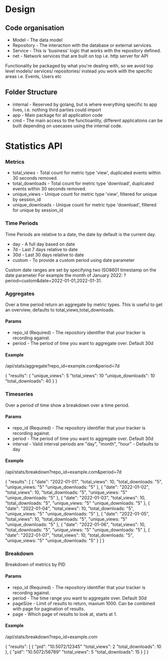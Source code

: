 # Design

## Code organisation
- Model - The data model
- Repository - The interaction with the database or external services.
- Service - This is 'business' logic that works with the repository defined.
- net - Network services that are built on top i.e. http server for API

Functionality be packaged by what you're dealing with, so we avoid top level models/ services/ repositories/ instead you work with the specific areas i.e. Events, Users etc

## Folder Structure
- internal - Reserved by golang, but is where everything specific to app lives, i.e. nothing third parties could import
- app - Main package for all application code
- cmd - The main access to the functioanlity, different applications can be built depending on usecases using the internal code.


# Statistics API

### Metrics

- total_views - Total count for metric type 'view', duplicated events within 30 seconds removed.
- total_downloads - Total count for metric type 'download', duplicated events within 30 seconds removed.
- unique_views - Unique count for metric type 'view', filtered for unique by session_id
- unique_downloads - Unique count for metric type 'download', filtered for unique by session_id

### Time Periods

Time Periods are relative to a date, the date by default is the current day.

- day - A full day based on date
- 7d - Last 7 days relative to date
- 30d - Last 30 days relative to date
- custom - To provide a custom period using date parameter

Custom date ranges are set by specifying two ISO8601 timestamp on the date parameter
For example the month of January 2022:
?period=custom&date=2022-01-01,2022-01-31.

### Aggregates

Over a time period return an aggregate by metric types.
This is useful to get an overview, defaults to total_views,total_downloads.

#### Params
- repo_id (Required) - The repository identifier that your tracker is recording against.
- period - The period of time you want to aggregate over. Default 30d

#### Example
/api/stats/aggregate?repo_id=example.com&period=7d

{
  "results": {
    "unique_views": 5
    "total_views": 10
    "unique_downloads": 10
    "total_downloads": 40
  }
}

### Timeseries

Over a period of time show a breakdown over a time period.

#### Params
- repo_id (Required) - The repository identifier that your tracker is recording against.
- period - The period of time you want to aggregate over. Default 30d
- interval - Valid interval periods are "day", "month", "hour" - Defaults to day

#### Example

/api/stats/breakdown?repo_id=example.com&period=7d

{
  "results": [
    {
      "date": "2022-01-01",
      "total_views": 10,
      "total_downloads: "5",
      "unique_views: "5"
      "unique_downloads: "5"
    },
    {
      "date": "2022-01-02",
      "total_views": 10,
      "total_downloads: "5",
      "unique_views: "5"
      "unique_downloads: "5"
    },
    {
      "date": "2022-01-03",
      "total_views": 10,
      "total_downloads: "5",
      "unique_views: "5"
      "unique_downloads: "5"
    },
    {
      "date": "2022-01-04",
      "total_views": 10,
      "total_downloads: "5",
      "unique_views: "5"
      "unique_downloads: "5"
    },
    {
      "date": "2022-01-05",
      "total_views": 10,
      "total_downloads: "5",
      "unique_views: "5"
      "unique_downloads: "5"
    },
    {
      "date": "2022-01-06",
      "total_views": 10,
      "total_downloads: "5",
      "unique_views: "5"
      "unique_downloads: "5"
    },
    {
      "date": "2022-01-07",
      "total_views": 10,
      "total_downloads: "5",
      "unique_views: "5"
      "unique_downloads: "5"
    }
  ]
}

### Breakdown

Breakdown of metrics by PID

#### Params
- repo_id (Required) - The repository identifier that your tracker is recording against.
- period - The time range you want to aggregate over. Default 30d
- pageSize - Limit of results to return, maxium 1000. Can be combined with page for pagination of results.
- page - Which page of results to look at, starts at 1.

#### Example

/api/stats/breakdown?repo_id=example.com

{
  "results": [
    {
        "pid": "10.5072/12345"
        "total_views": 2
        "total_downloads": 10
    },
    {
        "pid": "10.5072/56789"
        "total_views": 5
        "total_downloads": 15
    }
  ]
}

